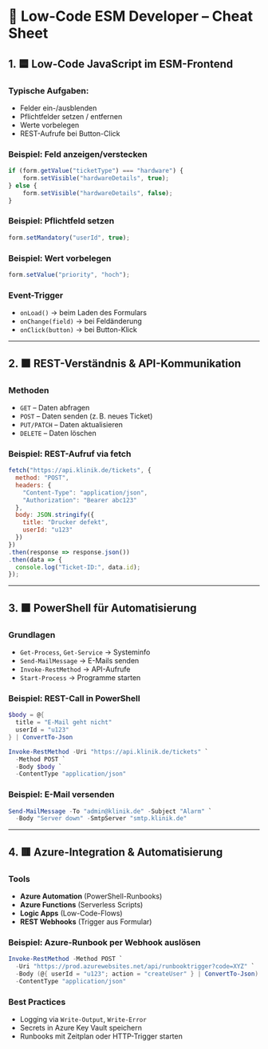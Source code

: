 # 🧠 Low-Code ESM Developer – Cheat Sheet

## 1. 🟦 Low-Code JavaScript im ESM-Frontend

### Typische Aufgaben:
- Felder ein-/ausblenden
- Pflichtfelder setzen / entfernen
- Werte vorbelegen
- REST-Aufrufe bei Button-Click

### Beispiel: Feld anzeigen/verstecken
```javascript
if (form.getValue("ticketType") === "hardware") {
    form.setVisible("hardwareDetails", true);
} else {
    form.setVisible("hardwareDetails", false);
}
```

### Beispiel: Pflichtfeld setzen
```javascript
form.setMandatory("userId", true);
```

### Beispiel: Wert vorbelegen
```javascript
form.setValue("priority", "hoch");
```

### Event-Trigger
- `onLoad()` → beim Laden des Formulars
- `onChange(field)` → bei Feldänderung
- `onClick(button)` → bei Button-Klick

---

## 2. 🟧 REST-Verständnis & API-Kommunikation

### Methoden
- `GET` – Daten abfragen
- `POST` – Daten senden (z. B. neues Ticket)
- `PUT/PATCH` – Daten aktualisieren
- `DELETE` – Daten löschen

### Beispiel: REST-Aufruf via fetch
```javascript
fetch("https://api.klinik.de/tickets", {
  method: "POST",
  headers: {
    "Content-Type": "application/json",
    "Authorization": "Bearer abc123"
  },
  body: JSON.stringify({
    title: "Drucker defekt",
    userId: "u123"
  })
})
.then(response => response.json())
.then(data => {
  console.log("Ticket-ID:", data.id);
});
```

---

## 3. 🟩 PowerShell für Automatisierung

### Grundlagen
- `Get-Process`, `Get-Service` → Systeminfo
- `Send-MailMessage` → E-Mails senden
- `Invoke-RestMethod` → API-Aufrufe
- `Start-Process` → Programme starten

### Beispiel: REST-Call in PowerShell
```powershell
$body = @{
  title = "E-Mail geht nicht"
  userId = "u123"
} | ConvertTo-Json

Invoke-RestMethod -Uri "https://api.klinik.de/tickets" `
  -Method POST `
  -Body $body `
  -ContentType "application/json"
```

### Beispiel: E-Mail versenden
```powershell
Send-MailMessage -To "admin@klinik.de" -Subject "Alarm" `
  -Body "Server down" -SmtpServer "smtp.klinik.de"
```

---

## 4. 🟥 Azure-Integration & Automatisierung

### Tools
- **Azure Automation** (PowerShell-Runbooks)
- **Azure Functions** (Serverless Scripts)
- **Logic Apps** (Low-Code-Flows)
- **REST Webhooks** (Trigger aus Formular)

### Beispiel: Azure-Runbook per Webhook auslösen
```powershell
Invoke-RestMethod -Method POST `
  -Uri "https://prod.azurewebsites.net/api/runbooktrigger?code=XYZ" `
  -Body (@{ userId = "u123"; action = "createUser" } | ConvertTo-Json) `
  -ContentType "application/json"
```

### Best Practices
- Logging via `Write-Output`, `Write-Error`
- Secrets in Azure Key Vault speichern
- Runbooks mit Zeitplan oder HTTP-Trigger starten
